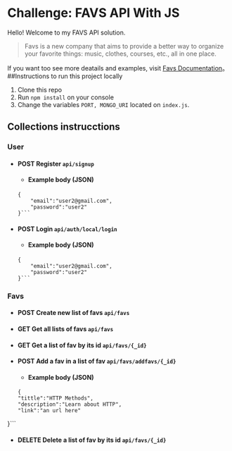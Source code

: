# Challenge: FAVS API With JS
Hello! Welcome to my FAVS API solution.
> Favs is a new company that aims to provide a better way to organize your favorite things: music, clothes, courses, etc., all in one place.

If you want too see more deatails and examples, visit  [Favs Documentation](https://documenter.getpostman.com/view/19861904/Uz5Gmv46#intro/)。
##Instructions to run this project locally
1. Clone this repo
2. Run `npm install` on your console
3. Change the variables `PORT, MONGO_URI`  located on `index.js`.

## Collections instrucctions
### User
- #### POST Register `api/signup`
	- #### Example body (JSON)
	```
	{
		"email":"user2@gmail.com",
		"password":"user2"
	}```
- #### POST Login `api/auth/local/login`
	- #### Example body (JSON)
	```
	{
		"email":"user2@gmail.com",
		"password":"user2"
	}```

### Favs
- #### POST Create new list of favs  `api/favs` 
- #### GET Get all lists of favs `api/favs`
- #### GET Get a list of fav by its id `api/favs/{_id}`
- #### POST Add a fav in a list of fav `api/favs/addfavs/{_id}`
	- #### Example body (JSON)
	```
	{
	"tittle":"HTTP Methods",
	"description":"Learn about HTTP",
	"link":"an url here"
}```
- #### DELETE Delete a list of fav by its id `api/favs/{_id}`
